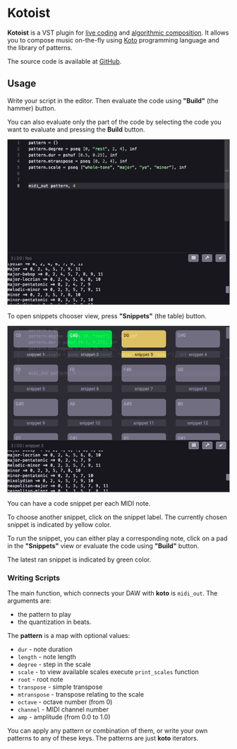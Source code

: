 Kotoist
=======

**Kotoist** is a VST plugin for 
[live coding](https://en.wikipedia.org/wiki/Live_coding) and 
[algorithmic composition](https://en.wikipedia.org/wiki/Algorithmic_composition).
It allows you to compose music on-the-fly using
[Koto](https://github.com/koto-lang/koto) programming language and the library
of patterns.

The source code is available at
[GitHub](https://github.com/ales-tsurko/kotoist).




## Usage

Write your script in the editor. Then evaluate the code using **"Build"** (the
hammer) button.

You can also evaluate only the part of the code by selecting the code you want
to evaluate and pressing the **Build** button.

![screenshot 1](/screenshots/editor.png "Kotoist editor")

To open snippets chooser view, press **"Snippets"** (the table) button.

![screenshot 2](/screenshots/snippets.png "Kotoist snippets")

You can have a code snippet per each MIDI note.

To choose another snippet, click on the snippet label. The currently chosen
snippet is indicated by yellow color.

To run the snippet, you can either play a corresponding note, click on a pad in
the **"Snippets"** view or evaluate the code using **"Build"** button.

The latest ran snippet is indicated by green color.


### Writing Scripts

The main function, which connects your DAW with **koto** is `midi_out`. The
arguments are:

- the pattern to play
- the quantization in beats.

The **pattern** is a map with optional values:

- `dur` - note duration
- `length` - note length
- `degree` - step in the scale
- `scale` - to view available scales execute `print_scales` function
- `root` - root note
- `transpose` - simple transpose
- `mtranspose` - transpose relating to the scale
- `octave` - octave number (from 0)
- `channel` - MIDI channel number
- `amp` - amplitude (from 0.0 to 1.0)

You can apply any pattern or combination of them, or write your own patterns to
any of these keys. The patterns are just **koto** iterators.

